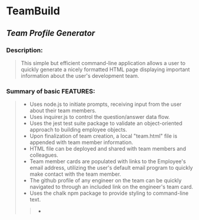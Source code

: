 # **TeamBuild**  
## *Team Profile Generator*  
  

### Description:
> This simple but efficient command-line application allows a user to quickly generate a nicely formatted HTML page displaying important information about the user's development team.  

### Summary of basic FEATURES:
  > - Uses node.js to initiate prompts, receiving input from the user about their team members.  
  > - Uses inquirer.js to control the question/answer data flow.  
  > - Uses the jest test suite package to validate an object-oriented approach to building employee objects.  
  > - Upon finalization of team creation, a local "team.html" file is appended with team member information.
  > - HTML file can be deployed and shared with team members and colleagues.
  > - Team member cards are populated with links to the Employee's email address, utilizing the user's default email program to quickly make contact with the team member.
  > - The github profile of any engineer on the team can be quickly navigated to through an included link on the engineer's team card.
  > - Uses the chalk npm package to provide styling to command-line text.  
  >> -